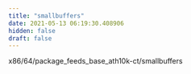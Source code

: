```yaml
---
title: "smallbuffers"
date: 2021-05-13 06:19:30.408906
hidden: false
draft: false
---
```


x86/64/package_feeds_base_ath10k-ct/smallbuffers

